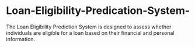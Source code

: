 # Loan-Eligibility-Predication-System-
The Loan Eligibility Prediction System is designed to assess whether individuals are eligible for a loan based on their financial and personal information.
